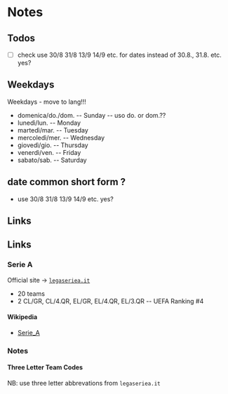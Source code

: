 # Notes

## Todos

- [ ] check use 30/8  31/8  13/9 14/9  etc. for dates instead of 30.8., 31.8. etc. yes?


## Weekdays

Weekdays  - move to lang!!!

- domenica/do./dom.  -- Sunday  -- uso do. or dom.??
- lunedì/lun.    -- Monday
- martedì/mar.   -- Tuesday
- mercoledì/mer. -- Wednesday
- giovedì/gio.   -- Thursday
- venerdì/ven.   -- Friday
- sabato/sab.    -- Saturday


## date common short form ?

- use 30/8  31/8  13/9 14/9  etc. yes?


## Links

## Links

### Serie A

Official site -> [`legaseriea.it`](http://legaseriea.it)

- 20 teams
- 2 CL/GR, CL/4.QR, EL/GR, EL/4.QR, EL/3.QR  -- UEFA Ranking #4



#### Wikipedia

- [Serie_A](http://en.wikipedia.org/wiki/Serie_A)


### Notes

#### Three Letter Team Codes

NB: use three letter abbrevations from `legaseriea.it`


